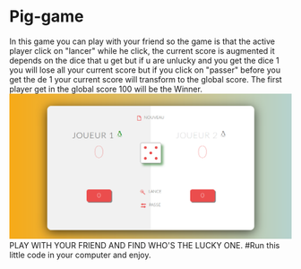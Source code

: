 # Pig-game
In this game you can play with your friend so the game is that the active player click on "lancer" while he click, the current score is augmented it depends on the dice that u get but if u are unlucky and you get the dice 1 you will lose all your current score but if you click on "passer" before you get the de 1 your current score will transform to the global score.
The first player get in the global score 100 will be the Winner.
![alt text](imgdes.png)
PLAY WITH YOUR FRIEND AND FIND WHO'S THE LUCKY ONE.
#Run this little code in your computer and enjoy.
